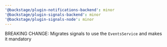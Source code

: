 ```yaml
---
'@backstage/plugin-notifications-backend': minor
'@backstage/plugin-signals-backend': minor
'@backstage/plugin-signals-node': minor
---
```


BREAKING CHANGE: Migrates signals to use the `EventsService` and makes it mandatory
